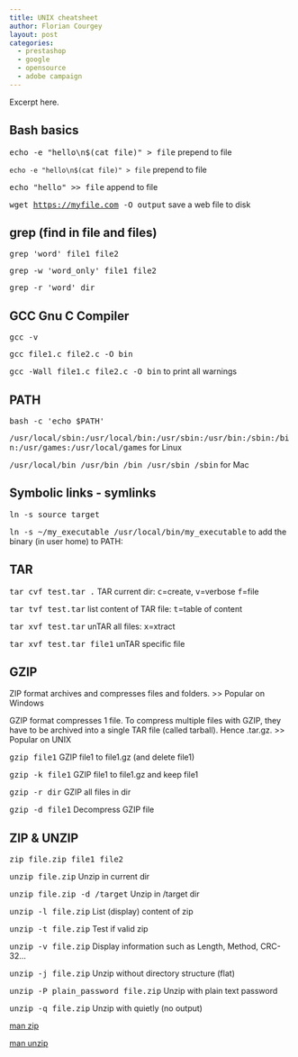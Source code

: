 ```yaml
---
title: UNIX cheatsheet
author: Florian Courgey
layout: post
categories:
  - prestashop
  - google
  - opensource
  - adobe campaign
---
```

Excerpt here.
<!--more-->
## 
## Bash basics

<kbd>echo -e "hello\n$(cat file)" > file</kbd> prepend to file

`echo -e "hello\n$(cat file)" > file` prepend to file

<kbd>echo "hello" >> file</kbd> append to file

<kbd>wget https://myfile.com -O output</kbd> save a web file to disk

## grep (find in file and files)

<kbd>grep 'word' file1 file2</kbd>

<kbd>grep -w 'word_only' file1 file2</kbd>

<kbd>grep -r 'word' dir</kbd>

## GCC Gnu C Compiler

<kbd>gcc -v</kbd>

<kbd>gcc file1.c file2.c -O bin</kbd>

<kbd>gcc -Wall file1.c file2.c -O bin</kbd> to print all warnings

## PATH

<kbd>bash -c 'echo $PATH'</kbd>

<samp>/usr/local/sbin:/usr/local/bin:/usr/sbin:/usr/bin:/sbin:/bin:/usr/games:/usr/local/games</samp> for Linux

<samp>/usr/local/bin /usr/bin /bin /usr/sbin /sbin</samp> for Mac

## Symbolic links - symlinks

<kbd>ln -s source target</kbd>

<kbd>ln -s ~/my_executable /usr/local/bin/my_executable</kbd> to add the binary (in user home) to PATH:

## TAR
<kbd>tar cvf test.tar .</kbd> TAR current dir: <kbd class="none">c</kbd>=create, <kbd class="none">v</kbd>=verbose <kbd class="none">f</kbd>=file

<kbd>tar tvf test.tar</kbd> list content of TAR file: <kbd class="none">t</kbd>=table of content

<kbd>tar xvf test.tar</kbd> unTAR all files: <kbd class="none">x</kbd>=xtract

<kbd>tar xvf test.tar file1</kbd> unTAR specific file
## GZIP
ZIP format archives and compresses files and folders. >> Popular on Windows

GZIP format compresses 1 file. To compress multiple files with GZIP, they have to be archived into a single TAR file (called tarball). Hence .tar.gz. >> Popular on UNIX

<kbd>gzip file1</kbd> GZIP file1 to file1.gz (and delete file1)

<kbd>gzip -k file1</kbd> GZIP file1 to file1.gz and keep file1

<kbd>gzip -r dir</kbd> GZIP all files in dir

<kbd>gzip -d file1</kbd> Decompress GZIP file
## ZIP & UNZIP
<kbd>zip file.zip file1 file2</kbd>

<kbd>unzip file.zip</kbd> Unzip in current dir

<kbd>unzip file.zip -d /target</kbd> Unzip in /target dir

<kbd>unzip -l file.zip</kbd> List (display) content of zip

<kbd>unzip -t file.zip</kbd> Test if valid zip

<kbd>unzip -v file.zip</kbd> Display information such as Length, Method, CRC-32...

<kbd>unzip -j file.zip</kbd> Unzip without directory structure (flat)

<kbd>unzip -P plain_password file.zip</kbd> Unzip with plain text password

<kbd>unzip -q file.zip</kbd> Unzip with quietly (no output)

<a href="https://linux.die.net/man/1/zip">man zip</a>

<a href="https://linux.die.net/man/1/unzip">man unzip</a>
